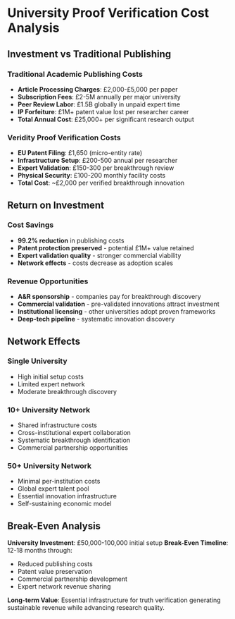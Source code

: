 # University Proof Verification Cost Analysis

## Investment vs Traditional Publishing

### Traditional Academic Publishing Costs
- **Article Processing Charges**: £2,000-£5,000 per paper
- **Subscription Fees**: £2-5M annually per major university
- **Peer Review Labor**: £1.5B globally in unpaid expert time
- **IP Forfeiture**: £1M+ patent value lost per researcher career
- **Total Annual Cost**: £25,000+ per significant research output

### Veridity Proof Verification Costs
- **EU Patent Filing**: £1,650 (micro-entity rate)
- **Infrastructure Setup**: £200-500 annual per researcher
- **Expert Validation**: £150-300 per breakthrough review
- **Physical Security**: £100-200 monthly facility costs
- **Total Cost**: ~£2,000 per verified breakthrough innovation

## Return on Investment

### Cost Savings
- **99.2% reduction** in publishing costs
- **Patent protection preserved** - potential £1M+ value retained
- **Expert validation quality** - stronger commercial viability
- **Network effects** - costs decrease as adoption scales

### Revenue Opportunities  
- **A&R sponsorship** - companies pay for breakthrough discovery
- **Commercial validation** - pre-validated innovations attract investment
- **Institutional licensing** - other universities adopt proven frameworks
- **Deep-tech pipeline** - systematic innovation discovery

## Network Effects

### Single University
- High initial setup costs
- Limited expert network
- Moderate breakthrough discovery

### 10+ University Network
- Shared infrastructure costs
- Cross-institutional expert collaboration  
- Systematic breakthrough identification
- Commercial partnership opportunities

### 50+ University Network
- Minimal per-institution costs
- Global expert talent pool
- Essential innovation infrastructure
- Self-sustaining economic model

## Break-Even Analysis

**University Investment**: £50,000-100,000 initial setup
**Break-Even Timeline**: 12-18 months through:
- Reduced publishing costs
- Patent value preservation  
- Commercial partnership development
- Expert network revenue sharing

**Long-term Value**: Essential infrastructure for truth verification generating sustainable revenue while advancing research quality.
